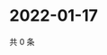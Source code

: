# 2022-01-17

共 0 条

<!-- BEGIN WEIBO -->
<!-- 最后更新时间 Mon Jan 17 2022 07:15:06 GMT+0800 (China Standard Time) -->

<!-- END WEIBO -->
